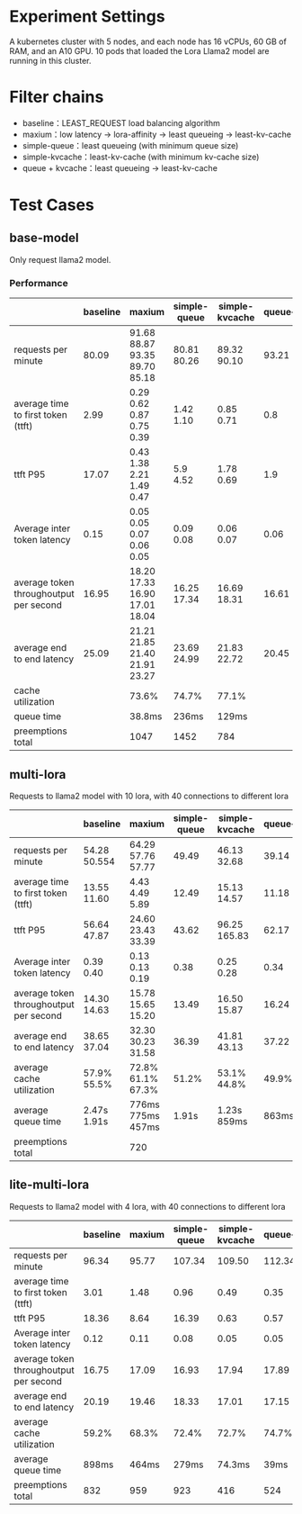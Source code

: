 # Experiment Settings

A kubernetes cluster with 5 nodes, and each node has 16 vCPUs, 60 GB of RAM, and an A10 GPU. 10 pods that loaded the Lora Llama2 model are running in this cluster.

# Filter chains

+ baseline：LEAST_REQUEST load balancing algorithm
+ maxium：low latency -> lora-affinity -> least queueing -> least-kv-cache
+ simple-queue：least queueing (with minimum queue size)
+ simple-kvcache：least-kv-cache (with minimum kv-cache size)
+ queue + kvcache：least queueing -> least-kv-cache

# Test Cases
## base-model
Only request llama2 model.



### Performance
| | baseline | maxium | simple-queue | simple-kvcache | queue+kvcache |
| --- | --- | --- | --- | --- | --- |
| requests per minute | 80.09 | 91.68<br/>88.87<br/>93.35<br/>89.70<br/>85.18 | 80.81<br/>80.26 | 89.32<br/>90.10 | 93.21 |
| average time to first token (ttft) | 2.99 | 0.29<br/>0.62<br/>0.87<br/>0.75<br/>0.39 | 1.42<br/>1.10 | 0.85<br/>0.71 | 0.8 |
| ttft P95 | 17.07 | 0.43<br/>1.38<br/>2.21<br/>1.49<br/>0.47 | 5.9<br/>4.52 | 1.78<br/>0.69 | 1.9 |
| Average inter token latency | 0.15 | 0.05<br/>0.05<br/>0.07<br/>0.06<br/>0.05 | 0.09<br/>0.08 | 0.06<br/>0.07 | 0.06 |
| average token throughoutput per second | 16.95 | 18.20<br/>17.33<br/>16.90<br/>17.01<br/>18.04 | 16.25<br/>17.34 | 16.69<br/>18.31 | 16.61 |
| average end to end latency | 25.09 | 21.21<br/>21.85<br/>21.40<br/>21.91<br/>23.27 | 23.69<br/>24.99 | 21.83<br/>22.72 | 20.45 |
| cache utilization |  | 73.6% | 74.7% | 77.1% |  |
| queue time |  | 38.8ms | 236ms | 129ms |  |
| preemptions total |  | 1047 | 1452 | 784 |  |

## multi-lora

Requests to llama2 model with 10 lora, with 40 connections to different lora

| | baseline | maxium | simple-queue | simple-kvcache | queue+kvcache | lora+queue | lora+kvcache |
| --- | --- | --- | --- | --- | --- | --- | --- |
| requests per minute | 54.28<br/>50.554 | 64.29<br/>57.76<br/>57.77 | 49.49 | 46.13<br/>32.68 | 39.14 | 40.84 | 39.88 |
| average time to first token (ttft) | 13.55<br/>11.60 | 4.43<br/>4.49<br/>5.89 | 12.49 | 15.13<br/>14.57 | 11.18 | 5.94 | 10.99 |
| ttft P95 | 56.64<br/>47.87 | 24.60<br/>23.43<br/>33.39 | 43.62 | 96.25<br/>165.83 | 62.17 | 27.39 | 50.76 |
| Average inter token latency | 0.39<br/>0.40<br/> | 0.13<br/>0.13<br/>0.19 | 0.38 | 0.25<br/>0.28 | 0.34 | 0.15 | 0.36 |
| average token throughoutput per second | 14.30<br/>14.63 | 15.78<br/>15.65<br/>15.20 | 13.49 | 16.50<br/>15.87 | 16.24 | 14.89 | 15.98 |
| average end to end latency | 38.65<br/>37.04 | 32.30<br/>30.23<br/>31.58 | 36.39 | 41.81<br/>43.13 | 37.22 | 36.00 | 43.26 |
| average cache utilization | 57.9%<br/>55.5% | 72.8%<br/>61.1%<br/>67.3% | 51.2% | 53.1%<br/>44.8% | 49.9% | 51.0% | 54.9% |
| average queue time | 2.47s<br/>1.91s | 776ms<br/>775ms<br/>457ms | 1.91s | 1.23s<br/>859ms | 863ms | 394ms | 481ms |
| preemptions total |  | 720 |  |  |  | 880 | 824 |

## lite-multi-lora

Requests to llama2 model with 4 lora, with 40 connections to different lora

| | baseline | maxium | simple-queue | simple-kvcache | queue+kvcache | lora+queue | lora+kvcache |
| --- | --- | --- | --- | --- | --- | --- | --- |
| requests per minute | 96.34 | 95.77 | 107.34 | 109.50 | 112.34 | 99.27 | 107.55 |
| average time to first token (ttft) | 3.01 | 1.48 | 0.96 | 0.49 | 0.35 | 2.33 | 1.65 |
| ttft P95 | 18.36 | 8.64 | 16.39 | 0.63 | 0.57 | 13.38 | 9.64 |
| Average inter token latency | 0.12 | 0.11 | 0.08 | 0.05 | 0.05 | 0.13 | 0.09 |
| average token throughoutput per second | 16.75 | 17.09 | 16.93 | 17.94 | 17.89 | 14.74 | 16.37 |
| average end to end latency | 20.19 | 19.46 | 18.33 | 17.01 | 17.15 | 20.54 | 18.58 |
| average cache utilization | 59.2% | 68.3% | 72.4% | 72.7% | 74.7% | 65.9% | 65.8% |
| average queue time | 898ms | 464ms | 279ms | 74.3ms | 39ms | 700ms | 501ms |
| preemptions total | 832 | 959 | 923 | 416 | 524 | 1276 | 928 |




